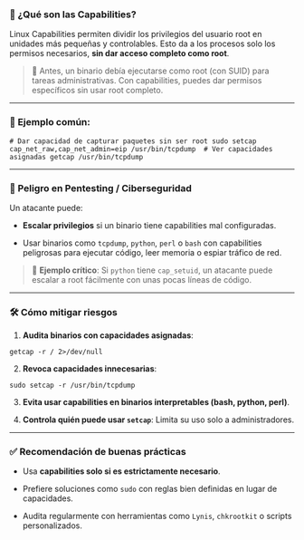 ### 📌 ¿Qué son las Capabilities?

Linux Capabilities permiten dividir los privilegios del usuario root en unidades más pequeñas y controlables. Esto da a los procesos solo los permisos necesarios, **sin dar acceso completo como root**.

> 🔧 Antes, un binario debía ejecutarse como root (con SUID) para tareas administrativas. Con capabilities, puedes dar permisos específicos sin usar root completo.

---

### 🧱 Ejemplo común:

`# Dar capacidad de capturar paquetes sin ser root sudo setcap cap_net_raw,cap_net_admin=eip /usr/bin/tcpdump  # Ver capacidades asignadas getcap /usr/bin/tcpdump`

---
### 🧨 Peligro en Pentesting / Ciberseguridad

Un atacante puede:

- **Escalar privilegios** si un binario tiene capabilities mal configuradas.
    
- Usar binarios como `tcpdump`, `python`, `perl` o `bash` con capabilities peligrosas para ejecutar código, leer memoria o espiar tráfico de red.
    

> 🛑 **Ejemplo crítico**: Si `python` tiene `cap_setuid`, un atacante puede escalar a root fácilmente con unas pocas líneas de código.

---

### 🛠️ Cómo mitigar riesgos

1. **Audita binarios con capacidades asignadas**:
    
`getcap -r / 2>/dev/null`

2. **Revoca capacidades innecesarias**:
    
`sudo setcap -r /usr/bin/tcpdump`

3. **Evita usar capabilities en binarios interpretables (bash, python, perl)**.
    
4. **Controla quién puede usar `setcap`**: Limita su uso solo a administradores.
    

---

### ✅ Recomendación de buenas prácticas

- Usa **capabilities solo si es estrictamente necesario**.
    
- Prefiere soluciones como `sudo` con reglas bien definidas en lugar de capacidades.
    
- Audita regularmente con herramientas como `Lynis`, `chkrootkit` o scripts personalizados.